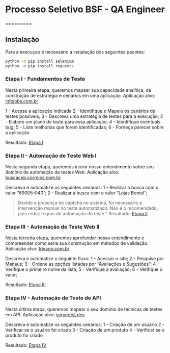 # Processo Seletivo BSF - QA Engineer 
=========
## Instalação
Para a execuçao é necessário a instalação dos seguintes pacotes:

```sh
python -m pip install selenium
python -m pip install requests
```

### Etapa I - Fundamentos de Teste
Nesta primeira etapa, queremos mapear sua capacidade analítica, de construção de estratégia e cenários em uma aplicação.
Aplicação alvo: [infojobs.com.br](https://www.infojobs.com.br)

1 - Acesse a aplicação indicada
2 - Identifique e Mapeie os cenários de testes possíveis;
3 - Descreva uma estratégia de testes para a execução;
2 - Elabore um plano de teste para essa aplicação;
4 - Identifique eventuais bug;
5 - Liste melhorias que forem identificadas;
6 - Forneça parecer sobre a aplicação.

Resultado: [Etapa I]()

### Etapa II - Automação de Teste Web I

Nesta segunda etapa, queremos iniciar nosso entendimento sobre seu domínio de automação de testes Web.
Aplicação alvo: [buscacep.correios.com.br](https://buscacepinter.correios.com.br/app/cep/index.php)

Descreva e automatize os seguintes cenários:
1 - Realizar a busca com o valor “69005-040”;
2 - Realizar a busca com o valor “Lojas Bemol”;

> Devido a presença de captcha no sistema, foi necessário a intervenção manual no teste automatizado. Não é o recomendado, pois reduz o grau de automação do teste."
Resultado: [Etapa II]()

### Etapa III - Automação de Teste Web II
Nesta terceira etapa, queremos aprofundar nosso entendimento e compreender como seria sua construção em métodos de validação.
Aplicação alvo: [trivago.com.br](https://www.trivago.com.br)

Descreva e automatize o seguinte fluxo:
1 - Acessar o site;
2 - Pesquise por Manaus;
3 - Ordene as opções listadas por “Avaliações e Sugestões”;
4 - Verifique o primeiro nome da lista;
5 - Verifique a avaliação;
6 - Verifique o valor;

Resultado: [Etapa III]()

### Etapa IV - Automação de Teste de API
Nesta última etapa, queremos mapear o seu domínio de técnicas de testes em API.
Aplicação alvo: [serverest.dev](https://serverest.dev)

Descreva e automatize os seguintes cenários:
1 - Criação de um usuário
2 - Verificar se o usuário foi criado
3 - Criação de um produto
4 - Verificar se o produto foi criado

Resultado: [Etapa IV]()